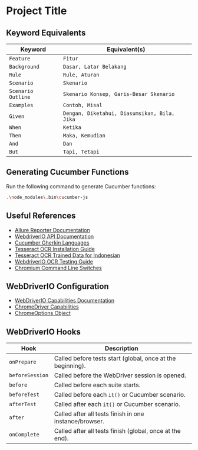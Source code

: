 
# Project Title

## Keyword Equivalents

| Keyword            | Equivalent(s)                              |
|--------------------|--------------------------------------------|
| `Feature`          | `Fitur`                                   |
| `Background`       | `Dasar, Latar Belakang`                   |
| `Rule`             | `Rule, Aturan`                            |
| `Scenario`         | `Skenario`                                |
| `Scenario Outline` | `Skenario Konsep, Garis-Besar Skenario`   |
| `Examples`         | `Contoh, Misal`                           |
| `Given`            | `Dengan, Diketahui, Diasumsikan, Bila, Jika` |
| `When`             | `Ketika`                                  |
| `Then`             | `Maka, Kemudian`                          |
| `And`              | `Dan`                                     |
| `But`              | `Tapi, Tetapi`                            |

## Generating Cucumber Functions

Run the following command to generate Cucumber functions:

```bash
.\node_modules\.bin\cucumber-js
```

## Useful References

- [Allure Reporter Documentation](https://webdriver.io/docs/allure-reporter)
- [WebdriverIO API Documentation](https://webdriver.io/docs/api/element/)
- [Cucumber Gherkin Languages](https://cucumber.io/docs/gherkin/languages)
- [Tesseract OCR Installation Guide](https://tesseract-ocr.github.io/tessdoc/Installation.html)
- [Tesseract OCR Trained Data for Indonesian](https://github.com/tesseract-ocr/tessdata/blob/main/ind.traineddata)
- [WebdriverIO OCR Testing Guide](https://webdriver.io/docs/ocr-testing/getting-started)
- [Chromium Command Line Switches](https://peter.sh/experiments/chromium-command-line-switches/)

## WebDriverIO Configuration

- [WebDriverIO Capabilities Documentation](https://webdriver.io/docs/configuration/#capabilities)
- [ChromeDriver Capabilities](https://developer.chrome.com/docs/chromedriver/capabilities?hl=id#h.p_ID_106)
- [ChromeOptions Object](https://developer.chrome.com/docs/chromedriver/capabilities?hl=id#chromeoptions_object)

## WebDriverIO Hooks

| Hook          | Description                                      |
|---------------|--------------------------------------------------|
| `onPrepare`   | Called before tests start (global, once at the beginning). |
| `beforeSession` | Called before the WebDriver session is opened. |
| `before`      | Called before each suite starts.                 |
| `beforeTest`  | Called before each `it()` or Cucumber scenario.  |
| `afterTest`   | Called after each `it()` or Cucumber scenario.   |
| `after`       | Called after all tests finish in one instance/browser. |
| `onComplete`  | Called after all tests finish (global, once at the end). |
